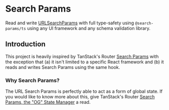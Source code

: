 # Search Params

Read and write [URLSearchParams](https://developer.mozilla.org/en-US/docs/Web/API/URLSearchParams) with full type-safety using `@search-params/ts` using any UI framework and any schema validation library.

## Introduction

This project is heavily inspired by TanStack's Router [Search Params](https://tanstack.com/router/v1/docs/guide/search-params) with the exception that (a) it isn't limited to a specific React framework and (b) it reads and writes Search Params using the same hook.

### Why Search Params?

The URL Search Params is perfectly able to act as a form of global state. If you would like to know more about this, give TanStack's Router [Search Params, the "OG" State Manager](https://tanstack.com/router/v1/docs/guide/search-params#search-params-the-og-state-manager) a read.